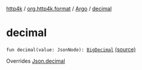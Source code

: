 [http4k](../../index.md) / [org.http4k.format](../index.md) / [Argo](index.md) / [decimal](./decimal.md)

# decimal

`fun decimal(value: JsonNode): `[`BigDecimal`](https://docs.oracle.com/javase/9/docs/api/java/math/BigDecimal.html) [(source)](https://github.com/http4k/http4k/blob/master/http4k-format-argo/src/main/kotlin/org/http4k/format/Argo.kt#L64)

Overrides [Json.decimal](../-json/decimal.md)

